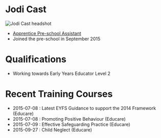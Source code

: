 # Jodi Cast #

<img src="/images/staff/preschool_background/Jodi_Cast-500px.JPG" alt="Jodi Cast headshot" class="staff_photo" />

* [Apprentice Pre-school Assistant](/staff/20130809-Job_Description-Apprentice_Pre-school_Assistant.pdf)
* Joined the pre-school in September 2015

# Qualifications #

* Working towards Early Years Educator Level 2

# Recent Training Courses #

* 2015-07-08 : Latest EYFS Guidance to support the 2014 Framework (Educare)
* 2015-07-08 : Promoting Positive Behaviour (Educare)
* 2015-07-09 : Effective Safeguarding Practice (Educare)
* 2015-09-27 : Child Neglect (Educare)

